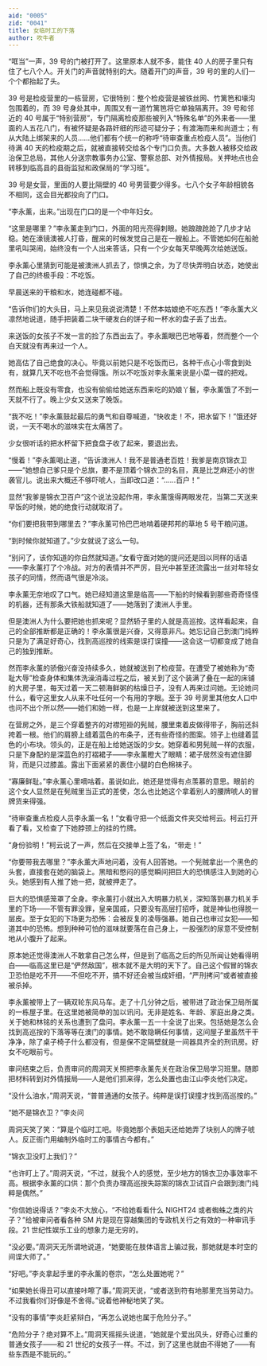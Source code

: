 ```yaml
---
aid: "0005"
zid: "0041"
title: 女临时工的下落
author: 吹牛者
---
```


“哐当”一声，39 号的门被打开了。这里原本人就不多，能住 40 人的房子里只有住了七八个人。开关门的声音就特别的大。随着开门的声音，39 号的里的人们一个个都抬起了头。

39 号是检疫营里的一栋营房，它很特别：整个检疫营是被铁丝网、竹篱笆和壕沟包围着的，而 39 号身处其中，周围又有一道竹篱笆将它单独隔离开。39 号和邻近的 40 号属于“特别营房”，专门隔离检疫那些被列入“特殊名单”的外来者——里面的人五花八门，有被怀疑是各路奸细的形迹可疑分子；有渡海而来和尚道士；有从大陆上绑架来的人员……他们都有个统一的称呼“待审查重点检疫人员”。当他们待满 40 天的检疫期之后，就被直接转交给各个专门口负责。大多数人被移交给政治保卫总局，其他人分送宗教事务办公室、警察总部、对外情报局。关押地点也会转移到临高县的县衙监狱和政保局的“学习班”。

39 号是女营，里面的人要比隔壁的 40 号男营要少得多。七八个女子年龄相貌各不相同，这会目光都投向了门口。

“李永薰，出来。”出现在门口的是一个中年妇女。

“这里是哪里？”李永薰走到门口，外面的阳光亮得刺眼。她踉踉跄跄了几步才站稳。她在濠镜澳被人打昏，醒来的时候发觉自己是在一艘船上。不管她如何在船舱里吼叫哭闹，始终没有一个人出来答话，只有一个少女每天早晚两次给她送饭。

李永薰心里猜到可能是被澳洲人抓去了，惊惧之余，为了尽快弄明白状态，她使出了自己的终极手段：不吃饭。

早晨送来的干粮和水，她连碰都不碰。

“告诉你们的大头目，马上来见我说说清楚！不然本姑娘绝不吃东西！”李永薰大义凛然地说道，随手把装着二块干硬发白的饼子和一杯水的盘子丢了出去。

来送饭的女孩子不发一言的捡了东西出去了。李永薰眼巴巴地等着，然而整个一个白天就没有再来过一个人。

她高估了自己绝食的决心。毕竟以前她只是不吃饭而已，各种干点心小零食到处有，就算几天不吃也不会觉得饿。所以不吃饭对李永薰来说是小菜一碟的把戏。

然而船上既没有零食，也没有偷偷给她送东西来吃的奶娘丫鬟，李永薰饿了不到一天就不行了。晚上少女又送来了晚饭。

“我不吃！”李永薰鼓起最后的勇气和自尊喊道，“快收走！不，把水留下！”饿还好说，一天不喝水的滋味实在太痛苦了。

少女很听话的把水杯留下把食盘子收了起来，要退出去。

“慢着！”李永薰喝止道，“告诉澳洲人！我不是普通老百姓！我爹是南京锦衣卫——”她想自己爹只是个总旗，要不是顶着个锦衣卫的名目，真是比芝麻还小的世袭官儿。说出来大概还不够吓唬人，当即改口道：“……百户！”

显然“我爹是锦衣卫百户”这个说法没起作用，李永薰饿得两眼发花，当第二天送来早饭的时候，她的绝食行动就取消了。

“你们要把我带到哪里去？”李永薰可怜巴巴地啃着硬邦邦的草地 5 号干粮问道。

“到时候你就知道了。”少女就说了这么一句。

“别问了，该你知道的你自然就知道。”女看守面对她的提问还是回以同样的话语——李永薰打了个冷战。对方的表情并不严厉，目光中甚至还流露出一丝对年轻女孩子的同情，然而语气很是冷淡。

李永薰无奈地叹了口气。她已经知道这里是临高——下船的时候看到那些奇奇怪怪的机器，还有那条大铁船就知道了——她落到了澳洲人手里。

但是澳洲人为什么要把她也抓来呢？显然轿子里的人就是高巡按。这样看起来，自己的全部推断都是正确的！李永薰很是兴奋，又得意非凡。她忘记自己到澳门纯粹只是为了满足好奇心，找到高巡按的线索是误打误撞——这会这一切都变成了她自己的独到推断。

然而李永薰的骄傲兴奋没持续多久，她就被送到了检疫营。在遭受了被她称为“奇耻大辱”检查身体和集体洗澡消毒过程之后，被关到了这个装满了叠在一起的床铺的大房子里，每天过着一天二顿海鲜粥的枯燥日子，没有人再来过问她。无论她问什么，看守这里女人从来不吐任何一个有用的字眼。至于 39 号房里其他女人口中也问不出个所以然——她们和她一样，也是一上岸就被送到这里来了。

在营房之外，是三个穿着整齐的对襟短褂的髡贼，腰里束着皮做得带子，胸前还斜挎着一根。他们的肩膀上缝着蓝色的布条子，还有些奇怪的图案。领子上也缝着蓝色的小布块。领头的，正是在船上给她送饭的少女。她穿着和男髡贼一样的衣服，只是下身配的是深蓝色的打褶裙子——李永薰瞪大了眼睛：裙子居然没有遮住脚背，而是只过膝盖。露出下面紧紧的裹住小腿的白色棉袜子。

“寡廉鲜耻。”李永薰心里嘀咕着。虽说如此，她还是觉得有点羡慕的意思。眼前的这个女人显然是在髡贼里当正式的差使，怎么也比她这个拿着别人的腰牌唬人的冒牌货来得强。

“待审查重点检疫人员李永薰一名！”女看守把一个纸面文件夹交给柯云。柯云打开看了看，又检查了下她脖颈上的挂的竹牌。

“身份验明！”柯云说了一声，然后在交接单上签了名，“带走！”

“你要带我去哪里？”李永薰大声地问着，没有人回答她。一个髡贼拿出一个黑色的头套，直接套在她的脑袋上。黑暗和憋闷的感觉瞬间把巨大的恐惧感注入到她的心头。她感到有人推了她一把，就被押走了。

巨大的恐惧感笼罩了全身。李永薰打小就出入大明暴力机关，深知落到暴力机关手里的下场——不管有罪没罪，皇亲国戚，只要没有高层打招呼，就是神仙也得脱一层皮。至于女犯的下场更为恐怖：会被反复的凌辱强暴。她自己也审过女犯——知道其中的恐怖。想到种种可怕的滋味就要落在自己身上，一股强烈的尿意不受控制地从小腹升了起来。

原本她还觉得澳洲人不敢拿自己怎么样，但是到了临高之后的所见所闻让她看得明白——临高这里已是“俨然敌国”，根本就不是大明的天下了。自己这个假冒的锦衣卫恐怕是吃不开——不但吃不开，搞不好还会被当成奸细，“严刑拷问”或者被直接被杀掉。

李永薰被带上了一辆双轮东风马车。走了十几分钟之后，被带进了政治保卫局所属的一栋屋子里。在这里她被简单的加以讯问。无非是姓名、年龄、家庭出身之类。关于她和林铭的关系也遭到了盘问。李永薰一五一十全说了出来。包括她是怎么会找到高巡按的下落等等在澳门的事情。她不敢隐瞒任何事情，这间屋子里虽然干干净净，除了桌子椅子什么都没有，但是保不定隔壁就是一间器具齐全的刑讯房。好女不吃眼前亏。

审问结束之后，负责审问的周洞天关照把李永薰先关在政治保卫局学习班里。随即把材料转到对外情报局——人是他们抓来得，怎么处置也由江山李炎他们决定。

“没什么油水，”周洞天说，“普普通通的女孩子。纯粹是误打误撞才找到高巡按的。”

“她不是锦衣卫？”李炎问

周洞天笑了笑：“算是个临时工吧。毕竟她那个表姐夫还给她弄了块别人的牌子唬人。反正衙门用编制外临时工的事情古今都有。”

“锦衣卫没盯上我们？”

“也许盯上了。”周洞天说，“不过，就我个人的感觉，至少地方的锦衣卫办事效率不高。根据李永薰的口供：那个负责办理高巡按失踪案的锦衣卫试百户会跟到澳门纯粹是偶然。”

“你信她说得话？”李炎不大放心，“不给她看看什么 NIGHT24 或者蜘蛛之类的片子？”给被审问者看各种 SM 片是现在穿越集团的专政机关行之有效的一种审讯手段。21 世纪性娱乐工业的想象力是无穷的。

“没必要。”周洞天无所谓地说道，“她要能在肢体语言上骗过我，那她就是本时空的间谍大师了。”

“好吧。”李炎拿起手里的李永薰的卷宗，“怎么处置她呢？”

“如果她长得丑可以直接咔嚓了事。”周洞天说，“或者送到符有地那里充当劳动力。不过我看你们好像是不舍得。”说着他神秘地笑了笑。

“没有的事情”李炎赶紧辩白，“再怎么说她也属于危险分子。”

“危险分子？绝对算不上。”周洞天摇摇头说道，“她就是个爱出风头，好奇心过重的普通女孩子——和 21 世纪的女孩子一样。不过，到了这里也就由不得她了——有些东西是不能玩的。”
